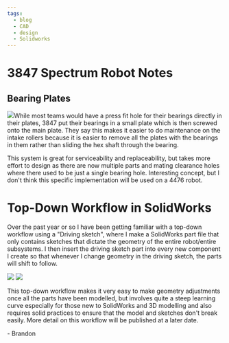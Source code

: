 ```yaml
---
tags:
  - blog
  - CAD
  - design
  - Solidworks
---
```

# 3847 Spectrum Robot Notes
## Bearing Plates
![](https://i.imgur.com/kTOauB6.png)While most teams would have a press fit hole for their bearings directly in their plates, 3847 put their bearings in a small plate which is then screwed onto the main plate. They say this makes it easier to do maintenance on the intake rollers because it is easier to remove all the plates with the bearings in them rather than sliding the hex shaft through the bearing.

This system is great for serviceability and replaceability, but takes more effort to design as there are now multiple parts and mating clearance holes where there used to be just a single bearing hole. Interesting concept, but I don't think this specific implementation will be used on a 4476 robot.
# Top-Down Workflow in SolidWorks
Over the past year or so I have been getting familiar with a top-down workflow using a "Driving sketch", where I make a SolidWorks part file that only contains sketches that dictate the geometry of the entire robot/entire subsystems. I then insert the driving sketch part into every new component I create so that whenever I change geometry in the driving sketch, the parts will shift to follow.

![](https://i.imgur.com/5MQf7PS.png)
![](https://i.imgur.com/5FabZP2.png)

This top-down workflow makes it very easy to make geometry adjustments once all the parts have been modelled, but involves quite a steep learning curve especially for those new to SolidWorks and 3D modelling and also requires solid practices to ensure that the model and sketches don't break easily. More detail on this workflow will be published at a later date.

\- Brandon